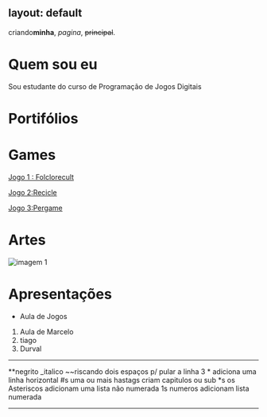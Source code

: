 layout: default
---

criando**minha**, _pagina_,  ~~principal~~.

#  Quem sou eu 

Sou estudante do curso de Programação de Jogos Digitais

#  Portifólios

#  Games

[Jogo 1 : Folclorecult](LINK)

[Jogo 2:Recicle](LINK)

[Jogo 3:Pergame](LINK)

#  Artes 
![imagem 1](https://www.google.com.br/search?q=pixel+art+gato&tbm=isch&tbo=u&source=univ&sa=X&ved=0ahUKEwirivC58JjZAhXCf5AKHfW0BPkQsAQIJw&biw=1920&bih=974#imgrc=kYzvpcmiyPp-cM:)


#  Apresentações
* Aula de Jogos 
1. Aula de Marcelo
2. tiago
3. Durval

***


**negrito
_italico
~~riscando
  dois espaços p/ pular a linha 
  3 * adiciona uma linha horizontal
  #s uma ou mais hastags criam capitulos ou sub
  *s os Asteriscos adicionam uma lista não numerada 
  1s numeros adicionam lista numerada
  
  ***
